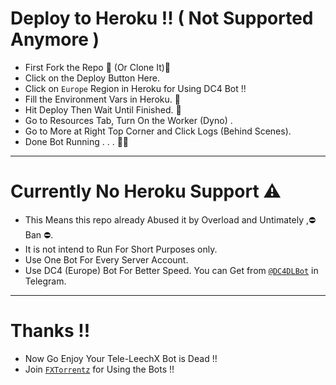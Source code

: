 # Deploy to Heroku !! ( Not Supported Anymore )
- First Fork the Repo 🍴 (Or Clone It)🍣
- Click on the Deploy Button Here.
- Click on `Europe` Region in Heroku for Using DC4 Bot !!
- Fill the Environment Vars in Heroku. 🍱
- Hit Deploy Then Wait Until Finished. 🧐
- Go to Resources Tab, Turn On the Worker (Dyno) .
- Go to More at Right Top Corner and Click Logs (Behind Scenes).
- Done Bot Running . . . 🏃🏃
----
# Currently No Heroku Support ⚠️
- This Means this repo already Abused it by Overload and Untimately ,⛔ Ban ⛔.
- It is not intend to Run For Short Purposes only.
- Use One Bot For Every Server Account.
- Use DC4 (Europe) Bot For Better Speed. You can Get from [`@DC4DLBot`](https://t.me/DC4DLBot) in Telegram. 
----
# Thanks !!
- Now Go Enjoy Your Tele-LeechX Bot is Dead !!
- Join [`FXTorrentz`](https://t.me/FXTorrentz) for Using the Bots !!
